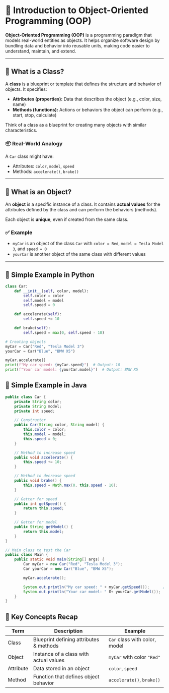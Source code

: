 <!--
author: "Avinash Gurugubelli",
title: "Introduction to Object-Oriented Programming (OOP)",
description: "An overview of the key concepts and principles of Object-Oriented Programming.",
tags: ["OOP", "Programming", "Software Development"],
references: []
-->

# 📘 Introduction to Object-Oriented Programming (OOP)

**Object-Oriented Programming (OOP)** is a programming paradigm that models real-world entities as objects. It helps organize software design by bundling data and behavior into reusable units, making code easier to understand, maintain, and extend.

---

## 🔹 What is a Class?

A **class** is a blueprint or template that defines the structure and behavior of objects. It specifies:

- **Attributes (properties):** Data that describes the object (e.g., color, size, name)
- **Methods (functions):** Actions or behaviors the object can perform (e.g., start, stop, calculate)

Think of a class as a blueprint for creating many objects with similar characteristics.

### 📦 Real-World Analogy

A `Car` class might have:
- Attributes: `color`, `model`, `speed`
- Methods: `accelerate()`, `brake()`

---

## 🔸 What is an Object?

An **object** is a specific instance of a class. It contains **actual values** for the attributes defined by the class and can perform the behaviors (methods).

Each object is **unique**, even if created from the same class.

### ✅ Example

- `myCar` is an object of the class `Car` with `color = Red`, `model = Tesla Model 3`, and `speed = 0`
- `yourCar` is another object of the same class with different values

---

## 🧪 Simple Example in Python

```python
class Car:
    def __init__(self, color, model):
        self.color = color
        self.model = model
        self.speed = 0

    def accelerate(self):
        self.speed += 10

    def brake(self):
        self.speed = max(0, self.speed - 10)

# Creating objects
myCar = Car("Red", "Tesla Model 3")
yourCar = Car("Blue", "BMW X5")

myCar.accelerate()
print(f"My car speed: {myCar.speed}")  # Output: 10
print(f"Your car model: {yourCar.model}")  # Output: BMW X5

```

## 🧪 Simple Example in Java

``` java
public class Car {
    private String color;
    private String model;
    private int speed;

    // Constructor
    public Car(String color, String model) {
        this.color = color;
        this.model = model;
        this.speed = 0;
    }

    // Method to increase speed
    public void accelerate() {
        this.speed += 10;
    }

    // Method to decrease speed
    public void brake() {
        this.speed = Math.max(0, this.speed - 10);
    }

    // Getter for speed
    public int getSpeed() {
        return this.speed;
    }

    // Getter for model
    public String getModel() {
        return this.model;
    }
}

// Main class to test the Car
public class Main {
    public static void main(String[] args) {
        Car myCar = new Car("Red", "Tesla Model 3");
        Car yourCar = new Car("Blue", "BMW X5");

        myCar.accelerate();

        System.out.println("My car speed: " + myCar.getSpeed());      // Output: My car speed: 10
        System.out.println("Your car model: " ß+ yourCar.getModel());  // Output: Your car model: BMW X5
    }
}

```

## 📌 Key Concepts Recap

| Term      | Description                             | Example                       |
| --------- | --------------------------------------- | ----------------------------- |
| Class     | Blueprint defining attributes & methods | `Car` class with color, model |
| Object    | Instance of a class with actual values  | `myCar` with color `"Red"`    |
| Attribute | Data stored in an object                | `color`, `speed`              |
| Method    | Function that defines object behavior   | `accelerate()`, `brake()`     |
